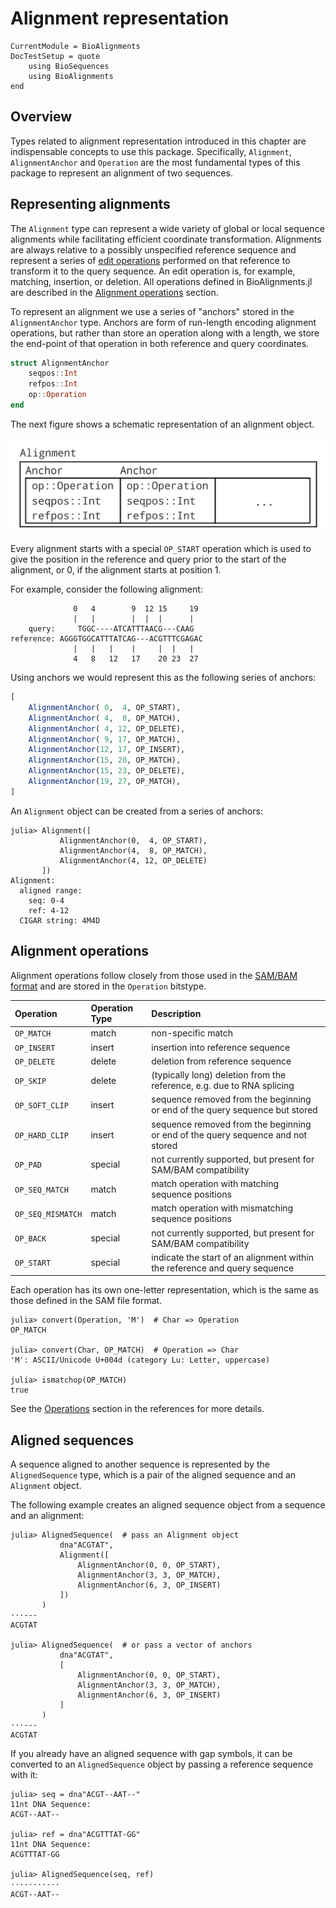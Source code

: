 Alignment representation
========================

```@meta
CurrentModule = BioAlignments
DocTestSetup = quote
    using BioSequences
    using BioAlignments
end
```

Overview
--------

Types related to alignment representation introduced in this chapter are
indispensable concepts to use this package. Specifically, `Alignment`,
`AlignmentAnchor` and `Operation` are the most fundamental types of this
package to represent an alignment of two sequences.


Representing alignments
-----------------------

The `Alignment` type can represent a wide variety of global or local sequence
alignments while facilitating efficient coordinate transformation.  Alignments
are always relative to a possibly unspecified reference sequence and represent a
series of [edit operations](https://en.wikipedia.org/wiki/Edit_distance)
performed on that reference to transform it to the query sequence. An edit
operation is, for example, matching, insertion, or deletion.  All operations
defined in BioAlignments.jl are described in the [Alignment operations](@ref)
section.

To represent an alignment we use a series of "anchors" stored in the
`AlignmentAnchor` type. Anchors are form of run-length encoding alignment
operations, but rather than store an operation along with a length, we store the
end-point of that operation in both reference and query coordinates.

```julia
struct AlignmentAnchor
    seqpos::Int
    refpos::Int
    op::Operation
end
```

The next figure shows a schematic representation of an alignment object.

![Alignment representation](assets/alignment.svg)

Every alignment starts with a special `OP_START` operation which is used to give
the position in the reference and query prior to the start of the alignment, or
0, if the alignment starts at position 1.

For example, consider the following alignment:

                  0   4        9  12 15     19
                  |   |        |  |  |      |
        query:     TGGC----ATCATTTAACG---CAAG
    reference: AGGGTGGCATTTATCAG---ACGTTTCGAGAC
                  |   |   |    |     |  |   |
                  4   8   12   17    20 23  27

Using anchors we would represent this as the following series of anchors:
```julia
[
    AlignmentAnchor( 0,  4, OP_START),
    AlignmentAnchor( 4,  8, OP_MATCH),
    AlignmentAnchor( 4, 12, OP_DELETE),
    AlignmentAnchor( 9, 17, OP_MATCH),
    AlignmentAnchor(12, 17, OP_INSERT),
    AlignmentAnchor(15, 20, OP_MATCH),
    AlignmentAnchor(15, 23, OP_DELETE),
    AlignmentAnchor(19, 27, OP_MATCH),
]
```

An `Alignment` object can be created from a series of anchors:
```jldoctest
julia> Alignment([
           AlignmentAnchor(0,  4, OP_START),
           AlignmentAnchor(4,  8, OP_MATCH),
           AlignmentAnchor(4, 12, OP_DELETE)
       ])
Alignment:
  aligned range:
    seq: 0-4
    ref: 4-12
  CIGAR string: 4M4D
```


Alignment operations
--------------------

Alignment operations follow closely from those used in the [SAM/BAM
format](https://samtools.github.io/hts-specs/SAMv1.pdf) and are stored in the
`Operation` bitstype.

| Operation            | Operation Type     | Description                                                                     |
| :------------------- | :----------------- | :------------------------------------------------------------------------------ |
| `OP_MATCH`           | match              | non-specific match                                                              |
| `OP_INSERT`          | insert             | insertion into reference sequence                                               |
| `OP_DELETE`          | delete             | deletion from reference sequence                                                |
| `OP_SKIP`            | delete             | (typically long) deletion from the reference, e.g. due to RNA splicing          |
| `OP_SOFT_CLIP`       | insert             | sequence removed from the beginning or end of the query sequence but stored     |
| `OP_HARD_CLIP`       | insert             | sequence removed from the beginning or end of the query sequence and not stored |
| `OP_PAD`             | special            | not currently supported, but present for SAM/BAM compatibility                  |
| `OP_SEQ_MATCH`       | match              | match operation with matching sequence positions                                |
| `OP_SEQ_MISMATCH`    | match              | match operation with mismatching sequence positions                             |
| `OP_BACK`            | special            | not currently supported, but present for SAM/BAM compatibility                  |
| `OP_START`           | special            | indicate the start of an alignment within the reference and query sequence      |

Each operation has its own one-letter representation, which is the same as those
defined in the SAM file format.

```jldoctest
julia> convert(Operation, 'M')  # Char => Operation
OP_MATCH

julia> convert(Char, OP_MATCH)  # Operation => Char
'M': ASCII/Unicode U+004d (category Lu: Letter, uppercase)

julia> ismatchop(OP_MATCH)
true

```

See the [Operations](@ref) section in the references for more details.


Aligned sequences
-----------------

A sequence aligned to another sequence is represented by the `AlignedSequence`
type, which is a pair of the aligned sequence and an `Alignment` object.

The following example creates an aligned sequence object from a sequence and an
alignment:
```jldoctest
julia> AlignedSequence(  # pass an Alignment object
           dna"ACGTAT",
           Alignment([
               AlignmentAnchor(0, 0, OP_START),
               AlignmentAnchor(3, 3, OP_MATCH),
               AlignmentAnchor(6, 3, OP_INSERT)
           ])
       )
···---
ACGTAT

julia> AlignedSequence(  # or pass a vector of anchors
           dna"ACGTAT",
           [
               AlignmentAnchor(0, 0, OP_START),
               AlignmentAnchor(3, 3, OP_MATCH),
               AlignmentAnchor(6, 3, OP_INSERT)
           ]
       )
···---
ACGTAT

```

If you already have an aligned sequence with gap symbols, it can be converted to
an `AlignedSequence` object by passing a reference sequence with it:
```jlcon
julia> seq = dna"ACGT--AAT--"
11nt DNA Sequence:
ACGT--AAT--

julia> ref = dna"ACGTTTAT-GG"
11nt DNA Sequence:
ACGTTTAT-GG

julia> AlignedSequence(seq, ref)
········-··
ACGT--AAT--

```
